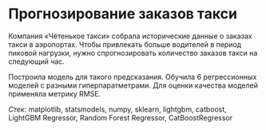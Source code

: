 # Прогнозирование заказов такси

Компания «Чётенькое такси» собрала исторические данные о заказах такси в аэропортах. Чтобы привлекать больше водителей в период пиковой нагрузки, нужно спрогнозировать количество заказов такси на следующий час. 

Построила модель для такого предсказания. Обучила 6 регрессионных моделей с разными гиперпаратметрами. Для оценки качества моделей применяла метрику RMSE.

*Cтек:* matplotlib, statsmodels, numpy, sklearn, lightgbm, catboost, LightGBM Regressor, Random Forest Regressor, CatBoostRegressor
